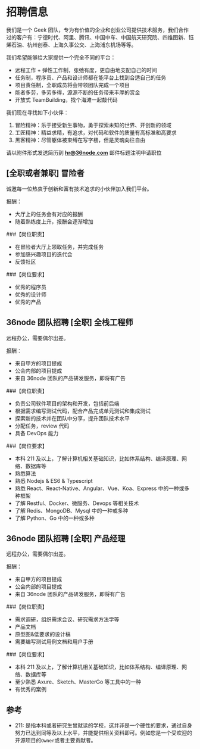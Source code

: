 # 招聘信息

我们是一个 Geek 团队，专为有价值的企业和创业公司提供技术服务，我们合作过的客户有：宁德时代、阿里、腾讯、中国中车、中国航天研究院、四维图新、钰烯石油、杭州创泰、上海久事公交、上海浦东机场等等。

我们希望能够给大家提供一个完全不同的平台：

- 远程工作 + 弹性工作制，张弛有度，更自由地支配自己的时间
- 任务制，程序员、产品和设计师都在能平台上找到合适自己的任务
- 项目责任制，全职成员将会带领团队完成一个项目
- 能者多劳，多劳多得，源源不断的任务带来丰厚的赏金
- 开放式 TeamBuilding，找个海滩一起敲代码

我们现在寻找如下小伙伴：

1. 冒险精神：乐于接受新生事物，勇于探索未知的世界、开创新的领域
2. 工匠精神：精益求精，有追求，对代码和软件的质量有高标准和高要求
3. 黑客精神：尽管躯体被束缚在写字楼，但是灵魂向往自由

请以附件形式发送简历到 **hr@36node.com** 邮件标题注明申请职位

## [全职或者兼职] 冒险者

诚邀每一位热衷于创新和富有技术追求的小伙伴加入我们平台。

报酬：

- 大厅上的任务会有对应的报酬
- 随着熟练度上升，报酬会逐渐增加

###【岗位职责】

- 在冒险者大厅上领取任务，并完成任务
- 参加感兴趣项目的迭代会
- 反馈社区

###【岗位要求】

- 优秀的程序员
- 优秀的设计师
- 优秀的产品

## 36node 团队招聘 [全职] 全栈工程师

远程办公，需要偶尔出差。

报酬：

- 来自甲方的项目提成
- 公会内部的项目提成
- 来自 36node 团队的产品研发服务，即将有广告

###【岗位职责】

- 负责公司软件项目的架构和开发，包括前后端
- 根据需求编写测试代码，配合产品完成单元测试和集成测试
- 探索新的技术并在团队中分享，提升团队技术水平
- 分配任务，review 代码
- 具备 DevOps 能力

###【岗位要求】

- 本科 211 及以上，了解计算机相关基础知识，比如体系结构、编译原理、网络、数据库等
- 熟悉算法
- 熟悉 Nodejs & ES6 & Typescript
- 熟悉 React、React-Native、Angular、Vue、Koa、Express 中的一种或多种框架
- 了解 Restful、Docker、微服务、Devops 等相关技术
- 了解 Redis、MongoDB、Mysql 中的一种或多种
- 了解 Python、Go 中的一种或多种

## 36node 团队招聘 [全职] 产品经理

远程办公，需要偶尔出差。

报酬：

- 来自甲方的项目提成
- 公会内部的项目提成
- 来自 36node 团队的产品研发服务，即将有广告

###【岗位职责】

- 需求调研，组织需求会议、研究需求方法学等
- 产品文档
- 原型图&低要求的设计稿
- 需要编写测试用例文档和用户手册

###【岗位要求】

- 本科 211 及以上，了解计算机相关基础知识，比如体系结构、编译原理、网络、数据库等
- 至少熟悉 Axure、Sketch、MasterGo 等工具中的一种
- 有优秀的案例

## 参考

- 211: 是指本科或者研究生曾就读的学校，这并非是一个硬性的要求，通过自身努力已达到同等及以上水平，并能提供相关资料即可。例如您是一个受欢迎的开源项目的`Owner`或者主要贡献者。
